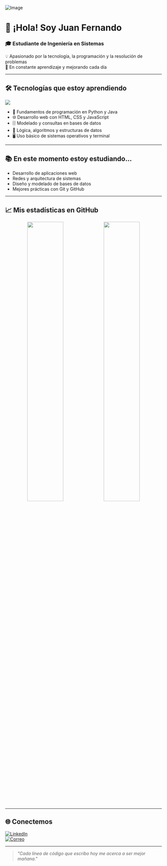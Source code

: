 <!-- Banner personalizado -->
![Image](https://github.com/user-attachments/assets/505aa5f7-d85e-4ea9-a27c-e058fbc82d32)

# 👋 ¡Hola! Soy **Juan Fernando**

### 🎓 Estudiante de Ingeniería en Sistemas  
💡 Apasionado por la tecnología, la programación y la resolución de problemas  
🚀 En constante aprendizaje y mejorando cada día

---

## 🛠️ Tecnologías que estoy aprendiendo

<p>
  <img src="https://skillicons.dev/icons?i=python,java,html,css,js,git,github,vscode,linux" />
</p>

- 🔰 Fundamentos de programación en Python y Java  
- 🌐 Desarrollo web con HTML, CSS y JavaScript  
- 🗄️ Modelado y consultas en bases de datos  
- 🧠 Lógica, algoritmos y estructuras de datos  
- 🖥️ Uso básico de sistemas operativos y terminal

---

## 📚 En este momento estoy estudiando...

- Desarrollo de aplicaciones web
- Redes y arquitectura de sistemas
- Diseño y modelado de bases de datos
- Mejores prácticas con Git y GitHub

---

## 📈 Mis estadísticas en GitHub

<p align="center">
  <img src="https://github-readme-stats.vercel.app/api?username=Juanfernando518&show_icons=true&theme=tokyonight" width="48%" />
  <img src="https://github-readme-stats.vercel.app/api/top-langs/?username=Juanfernando518&layout=compact&theme=tokyonight" width="48%" />
</p>

---

## 🌐 Conectemos

[![LinkedIn](https://img.shields.io/badge/LinkedIn-blue?style=for-the-badge&logo=linkedin&logoColor=white)](https://linkedin.com)  
[![Correo](https://img.shields.io/badge/Email-D14836?style=for-the-badge&logo=gmail&logoColor=white)](mailto:tucorreo@gmail.com)

---

> *"Cada línea de código que escribo hoy me acerca a ser mejor mañana."*



